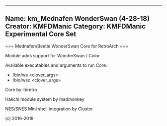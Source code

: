 -----------------------
Name: km_Mednafen WonderSwan (4-28-18)
Creator: KMFDManic
Category: KMFDManic Experimental Core Set
-----------------------
=== Mednafen/Beetle WonderSwan Core for RetroArch ===

Module adds support for WonderSwan / Color

Available executables and arguments to run Core:
- /bin/ws <rom> <clover_args>
- /bin/wsc <rom> <clover_args>

Core by libretro

Hakchi module system by madmonkey

NES/SNES Mini shell integration by Cluster

(c) 2016-2018
